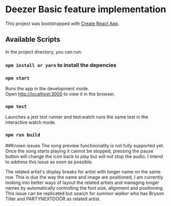 # Deezer Basic feature implementation

This project was bootstrapped with [Create React App](https://github.com/facebook/create-react-app).

## Available Scripts

In the project directory, you can run:
### `npm install or yarn` to install the depencies
### `npm start`

Runs the app in the development mode.\
Open [http://localhost:3000](http://localhost:3000) to view it in the browser.

### `npm test`

Launches a jest test runner and test:watch runs the same test in the interactive watch mode.
### `npm run build`

##Known issues
The song preview functioonality is not fully supported yet. Once the song starts playing it cannot be stopped, pressing the pause button will change the icon back to play but will not stop the audio. I intend to address this issue as soon as possible.

The related artist's display breaks for artist with longer name on the same row. This is due the way the name and image are positioned, I am currently looking into better ways of layout the related artists and managing longer names by automatically controlling the font size, alignment and positioning. This issue can be replicated but search for *summer walker* who has Bryson Tiller and PARTYNEXTDOOR as related artist.
